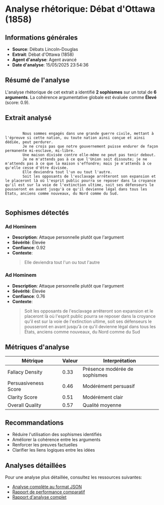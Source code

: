 # Analyse rhétorique: Débat d'Ottawa (1858)

## Informations générales

- **Source**: Débats Lincoln-Douglas
- **Extrait**: Débat d'Ottawa (1858)
- **Agent d'analyse**: Agent avancé
- **Date d'analyse**: 15/05/2025 23:54:36

## Résumé de l'analyse

L'analyse rhétorique de cet extrait a identifié **2 sophismes** sur un total de **6 arguments**. 
La cohérence argumentative globale est évaluée comme **Élevé** 
(score: 0.9).

## Extrait analysé

```

        Nous sommes engagés dans une grande guerre civile, mettant à l'épreuve si cette nation, ou toute nation ainsi conçue et ainsi dédiée, peut perdurer.
        Je ne crois pas que notre gouvernement puisse endurer de façon permanente mi-esclave, mi-libre.
        Une maison divisée contre elle-même ne peut pas tenir debout.
        Je ne m'attends pas à ce que l'Union soit dissoute; je ne m'attends pas à ce que la maison s'effondre; mais je m'attends à ce qu'elle cesse d'être divisée.
        Elle deviendra tout l'un ou tout l'autre.
        Soit les opposants de l'esclavage arrêteront son expansion et le placeront là où l'esprit public pourra se reposer dans la croyance qu'il est sur la voie de l'extinction ultime, soit ses défenseurs le pousseront en avant jusqu'à ce qu'il devienne légal dans tous les États, anciens comme nouveaux, du Nord comme du Sud.
        
```

## Sophismes détectés

### Ad Hominem

- **Description**: Attaque personnelle plutôt que l'argument
- **Sévérité**: Élevée
- **Confiance**: 0.92
- **Contexte**: 
  > Elle deviendra tout l'un ou tout l'autre

### Ad Hominem

- **Description**: Attaque personnelle plutôt que l'argument
- **Sévérité**: Élevée
- **Confiance**: 0.76
- **Contexte**: 
  > Soit les opposants de l'esclavage arrêteront son expansion et le placeront là où l'esprit public pourra se reposer dans la croyance qu'il est sur la voie de l'extinction ultime, soit ses défenseurs le pousseront en avant jusqu'à ce qu'il devienne légal dans tous les États, anciens comme nouveaux, du Nord comme du Sud

## Métriques d'analyse

| Métrique | Valeur | Interprétation |
|----------|--------|----------------|
| Fallacy Density | 0.33 | Présence modérée de sophismes |
| Persuasiveness Score | 0.46 | Modérément persuasif |
| Clarity Score | 0.51 | Modérément clair |
| Overall Quality | 0.57 | Qualité moyenne |

## Recommandations

- Réduire l'utilisation des sophismes identifiés
- Améliorer la cohérence entre les arguments
- Renforcer les preuves factuelles
- Clarifier les liens logiques entre les idées

## Analyses détaillées

Pour une analyse plus détaillée, consultez les ressources suivantes:

- [Analyse complète au format JSON](../rhetorical_analysis_20250515_235436.json)
- [Rapport de performance comparatif](../performance_comparison/rapport_performance.md)
- [Rapport d'analyse complet](../comprehensive_report/rapport_analyse_complet.md)

